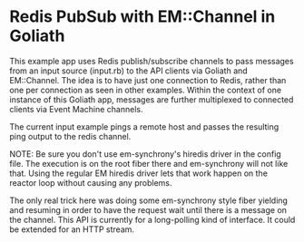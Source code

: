 # Redis PubSub with EM::Channel in Goliath

This example app uses Redis publish/subscribe channels to pass messages from an
input source (input.rb) to the API clients via Goliath and EM::Channel. The idea 
is to have just one connection to Redis, rather than one per connection as seen 
in other examples. Within the context of one instance of this Goliath app, messages
are further multiplexed to connected clients via Event Machine channels. 

The current input example pings a remote host and passes the resulting ping output
to the redis channel. 

NOTE: Be sure you don't use em-synchrony's hiredis driver in the config file. The
execution is on the root fiber there and em-synchrony will not like that. Using the
regular EM hiredis driver lets that work happen on the reactor loop without causing 
any problems. 

The only real trick here was doing some em-synchrony style fiber yielding and resuming
in order to have the request wait until there is a message on the channel. This API
is currently for a long-polling kind of interface. It could be extended for an HTTP 
stream. 
